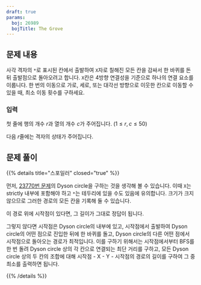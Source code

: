 ```yaml
---
draft: true
params:
  boj: 26989
  bojTitle: The Grove
---
```


## 문제 내용

사각 격자의 `*`로 표시된 칸에서 출발하여 `X`자로 칠해진 모든 칸을 감싸서 한 바퀴를 돈 뒤 출발점으로 돌아오려고 합니다.
`X`칸은 4방향 연결성을 기준으로 하나의 연결 요소를 이룹니다.
한 번의 이동으로 가로, 세로, 또는 대각선 방향으로 이웃한 칸으로 이동할 수 있을 때, 최소 이동 횟수를 구하세요.

### 입력

첫 줄에 행의 개수 $r$과 열의 개수 $c$가 주어집니다. ($1 \le r, c \le 50$)

다음 $r$줄에는 격자의 상태가 주어집니다.

## 문제 풀이

{{% details title="스포일러" closed="true" %}}

먼저, [23770번 문제](/problems/2/3/7/7/0.md)의 Dyson circle을 구하는 것을 생각해 볼 수 있습니다. 이때 `X`는 strictly 내부에 포함해야 하고 `*`는 테두리에 있을 수도 있음에 유의합니다. 크기가 크지 않으므로 그러한 경로의 모든 칸을 기록해 둘 수 있습니다.

이 경로 위에 시작점이 있다면, 그 길이가 그대로 정답이 됩니다.

그렇지 않다면 시작점은 Dyson circle의 내부에 있고, 시작점에서 출발하여 Dyson circle의 어떤 점으로 진입한 뒤에 한 바퀴를 돌고, Dyson circle의 다른 어떤 점에서 시작점으로 돌아오는 경로가 최적입니다. 이를 구하기 위해서는 시작점에서부터 BFS를 한 번 돌려 Dyson circle 상의 각 칸으로 연결되는 최단 거리를 구하고, 모든 Dyson circle 상의 두 칸의 조합에 대해 시작점 - X - Y - 시작점의 경로의 길이를 구하여 그 중 최소를 출력하면 됩니다.

{{% /details %}}
